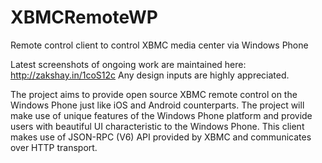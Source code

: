 XBMCRemoteWP
============

Remote control client to control XBMC media center via Windows Phone

Latest screenshots of ongoing work are maintained here: http://zakshay.in/1coS12c Any design inputs are highly appreciated.

The project aims to provide open source XBMC remote control on the Windows Phone just like iOS and Android counterparts.
The project will make use of unique features of the Windows Phone platform and provide users with beautiful UI characteristic to the Windows Phone.
This client makes use of JSON-RPC (V6) API provided by XBMC and communicates over HTTP transport.
